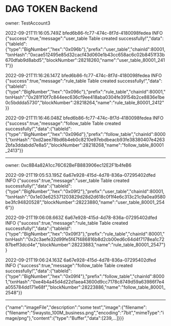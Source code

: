 # DAG TOKEN Backend

owner: TestAccount3

2022-09-21T11:16:05.749Z        bfed6b86-fc77-474c-8f7d-4180098fedea    INFO    {"success":true,"message":"user_table Table created successfully!","data":{"tableId":{"type":"BigNumber","hex":"0x096b"},"prefix":"user_table","chainId":80001,"txnHash":"0xcae512495e85d32cacf43d060e1b43cc658ac6c02b8451f33b670dfab9d8abd5","blockNumber":28218260,"name":"user_table_80001_2411"}}

2022-09-21T11:16:26.147Z        bfed6b86-fc77-474c-8f7d-4180098fedea    INFO    {"success":true,"message":"rule_table Table created successfully!","data":{"tableId":{"type":"BigNumber","hex":"0x096c"},"prefix":"rule_table","chainId":80001,"txnHash":"0x281f10f7c844eec636cf9ee418aba0304fe39154b2ce8836e1be0c5bddda5730","blockNumber":28218264,"name":"rule_table_80001_2412"}}

2022-09-21T11:16:46.048Z        bfed6b86-fc77-474c-8f7d-4180098fedea    INFO    {"success":true,"message":"follow_table Table created successfully!","data":{"tableId":{"type":"BigNumber","hex":"0x096d"},"prefix":"follow_table","chainId":80001,"txnHash":"0xd2aee78bd6b4eb0c8210e97ebdbeacb93fe38380407e42632bfa3ddabdd7e8a5","blockNumber":28218268,"name":"follow_table_80001_2413"}}

---

owner: 0xc8B4a82A1cc76C62BeFB883906ec12E2F1b4feB6

2022-09-21T19:05:53.195Z        6a67e928-415d-4d78-836a-07295402dfed    INFO    {"success":true,"message":"user_table Table created successfully!","data":{"tableId":{"type":"BigNumber","hex":"0x09f2"},"prefix":"user_table","chainId":80001,"txnHash":"0x1e03e625371203829d28d2d618c0f1f4e6c313c21c9a0ea9580be3fc94820528","blockNumber":28223880,"name":"user_table_80001_2546"}}

2022-09-21T19:06:08.663Z        6a67e928-415d-4d78-836a-07295402dfed    INFO    {"success":true,"message":"rule_table Table created successfully!","data":{"tableId":{"type":"BigNumber","hex":"0x09f3"},"prefix":"rule_table","chainId":80001,"txnHash":"0x2c3aefe32d99fe5f47f486816b8d2cb00ed6c64d4f7178ea1c7287beff3dcd4e","blockNumber":28223883,"name":"rule_table_80001_2547"}}

2022-09-21T19:06:24.163Z        6a67e928-415d-4d78-836a-07295402dfed    INFO    {"success":true,"message":"follow_table Table created successfully!","data":{"tableId":{"type":"BigNumber","hex":"0x09f4"},"prefix":"follow_table","chainId":80001,"txnHash":"0xe4b4a45d4d22d1aea43600d9cc7178c8749d59a63986f7e4a055784dd171e68f","blockNumber":28223886,"name":"follow_table_80001_2548"}}

---

{"name":"imageFile","description":"some text","image":{"filename":{"filename":"5waysto_100M_business.png","encoding":"7bit","mimeType":"image/png"},"content":{"type":"Buffer","data":[239,...]}}}
